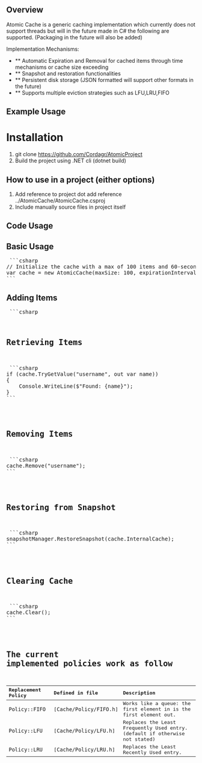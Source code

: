 ## Overview
Atomic Cache is a generic caching implementation which currently does not support threads but will in the future made in C# the following are supported. (Packaging in the future will also be added)

Implementation Mechanisms:
- ** Automatic Expiration and Removal for cached items through time mechanisms or cache size exceeding 
- ** Snapshot and restoration functionalities
- ** Persistent disk storage (JSON formatted will support other formats in the future)
- ** Supports multiple eviction strategies such as LFU,LRU,FIFO

## Example Usage

# Installation
1. git clone https://github.com/Cordagr/AtomicProject
2. Build the project using .NET cli (dotnet build)

## How to use in a project (either options)
1. Add reference to project dot add reference ../AtomicCache/AtomicCache.csproj
2. Include manually source files in project itself

## Code Usage

## Basic Usage
<pre lang="markdown"> ```csharp  
// Initialize the cache with a max of 100 items and 60-second expiration
var cache = new AtomicCache<string, string>(maxSize: 100, expirationIntervalInSeconds: 60);
``` </pre>

## Adding Items 
<pre lang ="markdown"> ```csharp
<cache.Add("username", "will123");
``` </pre>

## Retrieving Items
<pre lang="markdown"> ```csharp
if (cache.TryGetValue("username", out var name))
{
    Console.WriteLine($"Found: {name}");
}
``` </pre>

## Removing Items
<pre lang="markdown"> ```csharp
cache.Remove("username");
``` </pre>

## Restoring from Snapshot
<pre lang="markdown"> ```csharp
snapshotManager.RestoreSnapshot(cache.InternalCache);
``` </pre>

## Clearing Cache
<pre lang="markdown"> ```csharp
cache.Clear();
``` </pre>


## The current implemented policies work as follow
| Replacement Policy | Defined in file           | Description                                                                |
| :----------------- | :------------------------ | :------------------------------------------------------------------------- |
| `Policy::FIFO`     | [`Cache/Policy/FIFO.h`]   | Works like a queue: the first element in is the first element out.         |
| `Policy::LFU`      | [`Cache/Policy/LFU.h`]    | Replaces the Least Frequently Used entry. (default if otherwise not stated)|
| `Policy::LRU`      | [`Cache/Policy/LRU.h`]    | Replaces the Least Recently Used entry.                                    |

